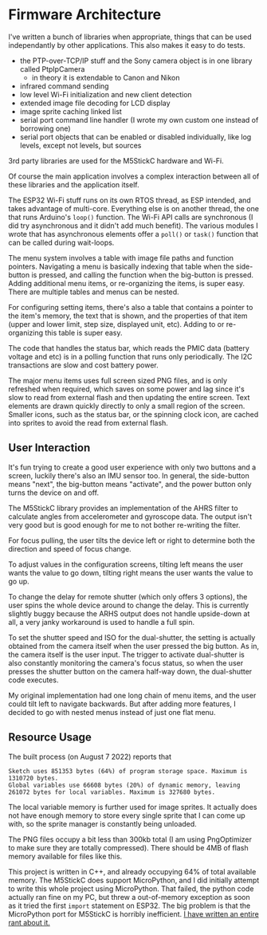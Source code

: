 # Firmware Architecture

I've written a bunch of libraries when appropriate, things that can be used independantly by other applications. This also makes it easy to do tests.

 * the PTP-over-TCP/IP stuff and the Sony camera object is in one library called PtpIpCamera
    * in theory it is extendable to Canon and Nikon
 * infrared command sending
 * low level Wi-Fi initialization and new client detection
 * extended image file decoding for LCD display
 * image sprite caching linked list
 * serial port command line handler (I wrote my own custom one instead of borrowing one)
 * serial port objects that can be enabled or disabled individually, like log levels, except not levels, but sources

3rd party libraries are used for the M5StickC hardware and Wi-Fi.

Of course the main application involves a complex interaction between all of these libraries and the application itself.

The ESP32 Wi-Fi stuff runs on its own RTOS thread, as ESP intended, and takes advantage of multi-core. Everything else is on another thread, the one that runs Arduino's `loop()` function. The Wi-Fi API calls are synchronous (I did try asynchronous and it didn't add much benefit). The various modules I wrote that has asynchronous elements offer a `poll()` or `task()` function that can be called during wait-loops.

The menu system involves a table with image file paths and function pointers. Navigating a menu is basically indexing that table when the side-button is pressed, and calling the function when the big-button is pressed. Adding additional menu items, or re-organizing the items, is super easy. There are multiple tables and menus can be nested.

For configuring setting items, there's also a table that contains a pointer to the item's memory, the text that is shown, and the properties of that item (upper and lower limit, step size, displayed unit, etc). Adding to or re-organizing this table is super easy.

The code that handles the status bar, which reads the PMIC data (battery voltage and etc) is in a polling function that runs only periodically. The I2C transactions are slow and cost battery power.

The major menu items uses full screen sized PNG files, and is only refreshed when required, which saves on some power and lag since it's slow to read from external flash and then updating the entire screen. Text elements are drawn quickly directly to only a small region of the screen. Smaller icons, such as the status bar, or the spinning clock icon, are cached into sprites to avoid the read from external flash.

## User Interaction

It's fun trying to create a good user experience with only two buttons and a screen, luckily there's also an IMU sensor too. In general, the side-button means "next", the big-button means "activate", and the power button only turns the device on and off.

The M5StickC library provides an implementation of the AHRS filter to calculate angles from accelerometer and gyroscope data. The output isn't very good but is good enough for me to not bother re-writing the filter.

For focus pulling, the user tilts the device left or right to determine both the direction and speed of focus change.

To adjust values in the configuration screens, tilting left means the user wants the value to go down, tilting right means the user wants the value to go up.

To change the delay for remote shutter (which only offers 3 options), the user spins the whole device around to change the delay. This is currently slightly buggy because the ARHS output does not handle upside-down at all, a very janky workaround is used to handle a full spin.

To set the shutter speed and ISO for the dual-shutter, the setting is actually obtained from the camera itself when the user pressed the big button. As in, the camera itself is the user input. The trigger to activate dual-shutter is also constantly monitoring the camera's focus status, so when the user presses the shutter button on the camera half-way down, the dual-shutter code executes.

My original implementation had one long chain of menu items, and the user could tilt left to navigate backwards. But after adding more features, I decided to go with nested menus instead of just one flat menu.

## Resource Usage

The built process (on August 7 2022) reports that

    Sketch uses 851353 bytes (64%) of program storage space. Maximum is 1310720 bytes.
    Global variables use 66608 bytes (20%) of dynamic memory, leaving 261072 bytes for local variables. Maximum is 327680 bytes.

The local variable memory is further used for image sprites. It actually does not have enough memory to store every single sprite that I can come up with, so the sprite manager is constantly being unloaded.

The PNG files occupy a bit less than 300kb total (I am using PngOptimizer to make sure they are totally compressed). There should be 4MB of flash memory available for files like this.

This project is written in C++, and already occupying 64% of total available memory. The M5StickC does support MicroPython, and I did initially attempt to write this whole project using MicroPython. That failed, the python code actually ran fine on my PC, but threw a out-of-memory exception as soon as it tried the first `import` statement on ESP32. The big problem is that the MicroPython port for M5StickC is horribly inefficient. [I have written an entire rant about it.](M5StickC-MicroPython-Sucks-Rant.md)